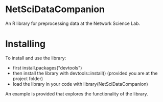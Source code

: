 # NetSciDataCompanion

An R library for preprocessing data at the Network Science Lab.

# Installing

To install and use the library:
- first install.packages("devtools")
- then install the library with devtools::install() (provided you are at the project folder)
- load the library in your code with library(NetSciDataCompanion)

An example is provided that explores the functionality of the library.
